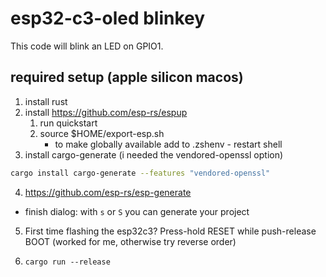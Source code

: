 # esp32-c3-oled blinkey

This code will blink an LED on GPIO1.

## required setup (apple silicon macos)

1. install rust
2. install https://github.com/esp-rs/espup
	1. run quickstart
    2. source $HOME/export-esp.sh
        - to make globally available add to .zshenv - restart shell
3. install cargo-generate (i needed the vendored-openssl option)
```bash
cargo install cargo-generate --features "vendored-openssl"
```
4. https://github.com/esp-rs/esp-generate
- finish dialog: with `s` or `S` you can generate your project

5. First time flashing the esp32c3? Press-hold RESET while push-release BOOT (worked for me, otherwise try reverse order)

6. `cargo run --release`


